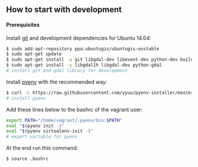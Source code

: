 ## How to start with development

#### Prerequisites

Install [git](https://git-scm.com/) and development dependencies for Ubuntu 14.04:

```bash
$ sudo add-apt-repository ppa:ubuntugis/ubuntugis-unstable
$ sudo apt-get update
$ sudo apt-get install -y git libgdal-dev libevent-dev python-dev build-essential
$ sudo apt-get install -y libgdal1h libgdal-dev python-gdal
# install git and gdal library for development
```

Install [pyenv](https://github.com/yyuu/pyenv) with the recommended way:

```bash
$ curl -L https://raw.githubusercontent.com/yyuu/pyenv-installer/master/bin/pyenv-installer | bash
# install pyenv
```

Add these lines below to the bashrc of the vagrant user:

```bash
export PATH="/home/vagrant/.pyenv/bin:$PATH"
eval "$(pyenv init -)"
eval "$(pyenv virtualenv-init -)"
# export variable for pyenv
```

At the end run this command:

```bash
$ source .bashrc
```
